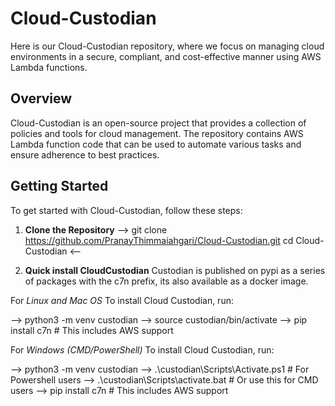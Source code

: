 # Cloud-Custodian #

Here is our Cloud-Custodian repository, where we focus on managing cloud environments in a secure, compliant, and cost-effective manner using AWS Lambda functions.

## Overview

Cloud-Custodian is an open-source project that provides a collection of policies and tools for cloud management. The repository contains AWS Lambda function code that can be used to automate various tasks and ensure adherence to best practices.

## Getting Started

To get started with Cloud-Custodian, follow these steps:

1. **Clone the Repository**
--> git clone https://github.com/PranayThimmaiahgari/Cloud-Custodian.git cd Cloud-Custodian <--

2. **Quick install CloudCustodian**
Custodian is published on pypi as a series of packages with the c7n prefix, its also available as a docker image.

For *Linux and Mac OS*
To install Cloud Custodian, run:

--> python3 -m venv custodian
--> source custodian/bin/activate
--> pip install c7n       # This includes AWS support

For *Windows (CMD/PowerShell)*
To install Cloud Custodian, run:

--> python3 -m venv custodian
--> .\custodian\Scripts\Activate.ps1     # For Powershell users
--> .\custodian\Scripts\activate.bat     # Or use this for CMD users
--> pip install c7n                      # This includes AWS support
